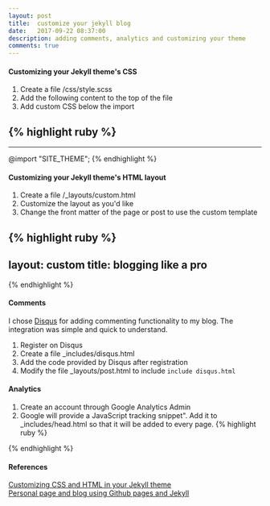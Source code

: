 ```yaml
---
layout: post
title:  customize your jekyll blog
date:   2017-09-22 08:37:00
description: adding comments, analytics and customizing your theme
comments: true
---
```

#### Customizing your Jekyll theme's CSS

1. Create a file /css/style.scss 
2. Add the following content to the top of the file
3. Add custom CSS below the import

{% highlight ruby %}
---
---
@import "SITE_THEME";
{% endhighlight %}


#### Customizing your Jekyll theme's HTML layout

1. Create a file /_layouts/custom.html 
2. Customize the layout as you'd like
3. Change the front matter of the page or post to use the custom template

{% highlight ruby %}
---
layout: custom
title: blogging like a pro
---
{% endhighlight %}


#### Comments
I chose <a href="https://disqus.com/">Disqus</a> for adding commenting functionality to my blog. The integration was simple and quick to understand. 

1. Register on Disqus
2. Create a file _includes/disqus.html
3. Add the code provided by Disqus after registration
4. Modify the file _layouts/post.html to include `include disqus.html`


#### Analytics
1. Create an account through Google Analytics Admin
2. Google will provide a JavaScript tracking snippet". Add it to _includes/head.html so that it will be added to every page.
{% highlight ruby %}
<!-- Global Site Tag (gtag.js) - Google Analytics -->
<script async src="https://www.googletagmanager.com/gtag/js?id=UA-106746652-1"></script>
<script>
  window.dataLayer = window.dataLayer || [];
  function gtag(){dataLayer.push(arguments)};
  gtag('js', new Date());

  gtag('config', 'UA-XXXXXXXXXXX);
</script>
{% endhighlight %}

#### References
<a href="https://help.github.com/articles/customizing-css-and-html-in-your-jekyll-theme/">Customizing CSS and HTML in your Jekyll theme</a>
<br /> 
<a href="http://romantsegelskyi.github.io/blog/2015/07/26/personal-page-blog/">Personal page and blog using Github pages and Jekyll</a>
